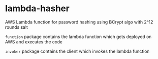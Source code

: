 # lambda-hasher
AWS Lambda function for password hashing using BCrypt algo with 2^12 rounds salt

`function` package contains the lambda function which gets deployed on AWS and executes the code


`invoker` package contains the client which invokes the lambda function
